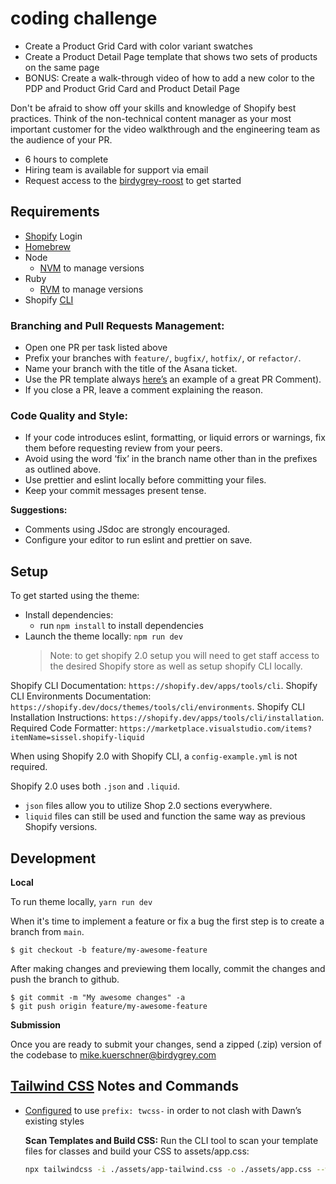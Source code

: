 # coding challenge

- Create a Product Grid Card with color variant swatches
- Create a Product Detail Page template that shows two sets of products on the same page
- BONUS: Create a walk-through video of how to add a new color to the PDP and Product Grid Card and Product Detail Page

Don't be afraid to show off your skills and knowledge of Shopify best practices. Think of the non-technical content manager as your most important customer for the video walkthrough and the engineering team as the audience of your PR.

- 6 hours to complete
- Hiring team is available for support via email
- Request access to the [birdygrey-roost](https://help.shopify.com/en/partners/dashboard/managing-stores/request-access) to get started

## Requirements

- [Shopify](https://birdy-grey-test-store.myshopify.com) Login
- [Homebrew](https://brew.sh/)
- Node
  - [NVM](https://github.com/nvm-sh/nvm) to manage versions
- Ruby
  - [RVM](https://rvm.io/) to manage versions
- Shopify [CLI](https://shopify.dev/docs/themes/tools/cli/install)

### Branching and Pull Requests Management:

- Open one PR per task listed above
- Prefix your branches with `feature/`, `bugfix/`, `hotfix/`, or `refactor/`.
- Name your branch with the title of the Asana ticket.
- Use the PR template always [here’s](https://github.com/birdygrey/theme/pull/2463#issue-2246995997) an example of a great PR Comment).
- If you close a PR, leave a comment explaining the reason.

### Code Quality and Style:

- If your code introduces eslint, formatting, or liquid errors or warnings, fix them before requesting review from your peers.
- Avoid using the word ‘fix’ in the branch name other than in the prefixes as outlined above.
- Use prettier and eslint locally before committing your files.
- Keep your commit messages present tense.

**Suggestions:**

- Comments using JSdoc are strongly encouraged.
- Configure your editor to run eslint and prettier on save.

## Setup

To get started using the theme:

- Install dependencies:
  - run `npm install` to install dependencies
- Launch the theme locally: `npm run dev`
  > Note: to get shopify 2.0 setup you will need to get staff access to the desired Shopify store as well as setup shopify CLI locally.

Shopify CLI Documentation: `https://shopify.dev/apps/tools/cli`.
Shopify CLI Environments Documentation: `https://shopify.dev/docs/themes/tools/cli/environments`.
Shopify CLI Installation Instructions: `https://shopify.dev/apps/tools/cli/installation`.
Required Code Formatter: `https://marketplace.visualstudio.com/items?itemName=sissel.shopify-liquid`

When using Shopify 2.0 with Shopify CLI, a `config-example.yml` is not required.

Shopify 2.0 uses both `.json` and `.liquid`.

- `json` files allow you to utilize Shop 2.0 sections everywhere.
- `liquid` files can still be used and function the same way as previous Shopify versions.

## Development

**Local**

To run theme locally, `yarn run dev`

When it's time to implement a feature or fix a bug the first step is to create a branch from `main`.

```
$ git checkout -b feature/my-awesome-feature
```

After making changes and previewing them locally, commit the changes and push the branch to github.

```
$ git commit -m "My awesome changes" -a
$ git push origin feature/my-awesome-feature
```

**Submission**

Once you are ready to submit your changes, send a zipped (.zip) version of the codebase to mike.kuerschner@birdygrey.com

## [Tailwind CSS](https://tailwindcss.com/) Notes and Commands

- [Configured](https://markustripp.medium.com/extend-shopify-dawn-theme-with-a-custom-tailwind-css-carousel-section-e3efe3ecf18e) to use `prefix: twcss-` in order to not clash with Dawn’s existing styles

  **Scan Templates and Build CSS:** Run the CLI tool to scan your template files for classes and build your CSS to assets/app.css:

  ```bash
  npx tailwindcss -i ./assets/app-tailwind.css -o ./assets/app.css --watch
  ```
